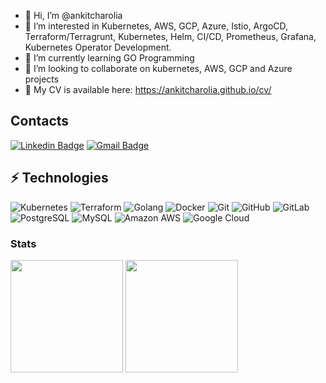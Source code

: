 - 👋 Hi, I’m @ankitcharolia
- 👀 I’m interested in Kubernetes, AWS, GCP, Azure, Istio, ArgoCD, Terraform/Terragrunt, Kubernetes, Helm, CI/CD, Prometheus, Grafana, Kubernetes Operator Development.
- 🌱 I’m currently learning GO Programming
- 💞️ I’m looking to collaborate on kubernetes, AWS, GCP and Azure projects
- 📰 My CV is available here: https://ankitcharolia.github.io/cv/

<!---
ankitcharolia/ankitcharolia is a ✨ special ✨ repository because its `README.md` (this file) appears on your GitHub profile.
You can click the Preview link to take a look at your changes.
--->

## Contacts
[![Linkedin Badge](https://img.shields.io/badge/-ankitcharolia-blue?style=flat-square&logo=Linkedin&logoColor=white&link=https://www.linkedin.com/in/ankitcharolia/)](https://www.linkedin.com/in/ankitcharolia/)
[![Gmail Badge](https://img.shields.io/badge/-ankitcharolia@gmail.com-c14438?style=flat-square&logo=Gmail&logoColor=white&link=mailto:ankitcharolia@gmail.com)](mailto:ankitcharolia@gmail.com)


## ⚡ Technologies

![Kubernetes](https://img.shields.io/badge/-Kubernetes-black?style=flat-square&logo=kubernetes)
![Terraform](https://img.shields.io/badge/-Terraform-black?style=flat-square&logo=terraform)
![Golang](https://img.shields.io/badge/-Golang-black?style=flat-square&logo=go)
![Docker](https://img.shields.io/badge/-Docker-black?style=flat-square&logo=docker)
![Git](https://img.shields.io/badge/-Git-black?style=flat-square&logo=git)
![GitHub](https://img.shields.io/badge/-GitHub-181717?style=flat-square&logo=github)
![GitLab](https://img.shields.io/badge/-GitLab-FCA121?style=flat-square&logo=gitlab)
![PostgreSQL](https://img.shields.io/badge/-PostgreSQL-336791?style=flat-square&logo=postgresql)
![MySQL](https://img.shields.io/badge/-MySQL-black?style=flat-square&logo=mysql)
![Amazon AWS](https://img.shields.io/badge/Amazon%20AWS-232F3E?style=flat-square&logo=amazon-aws)
![Google Cloud](https://img.shields.io/badge/Google%20Cloud-black?style=flat-square&logo=google-cloud)

### Stats

<div>
 <img height="180em" src="https://github-readme-stats.vercel.app/api?username=ankitcharolia&layout=compact&show_icons=true&theme=dark" />
 <img height="180em" src="https://github-readme-stats.vercel.app/api/top-langs/?username=ankitcharolia&layout=compact&langs_count=6&theme=dark&hide=css,scss,html,tex,makefile" />
</div>
